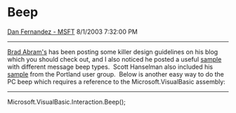 <div id="page">

# Beep

[Dan Fernandez -
MSFT](https://social.msdn.microsoft.com/profile/Dan%20Fernandez%20-%20MSFT)
8/1/2003 7:32:00 PM

-----

<div id="content">

[Brad Abram's](http://blogs.gotdotnet.com/BradA/) has been posting some
killer design guidelines on his blog which you should check out, and I
also noticed he posted a
useful [sample](http://blogs.gotdotnet.com/BradA/permalink.aspx/387620b1-f891-4a71-baba-638c3d7722ac)
with different message beep types.  Scott Hanselman also included his
[sample](http://radio.weblogs.com/0106747/) from the Portland user
group.  Below is another easy way to do the PC beep which requires a
reference to the Microsoft.VisualBasic assembly: 

****

Microsoft.VisualBasic.Interaction.Beep();

 

</div>

</div>
